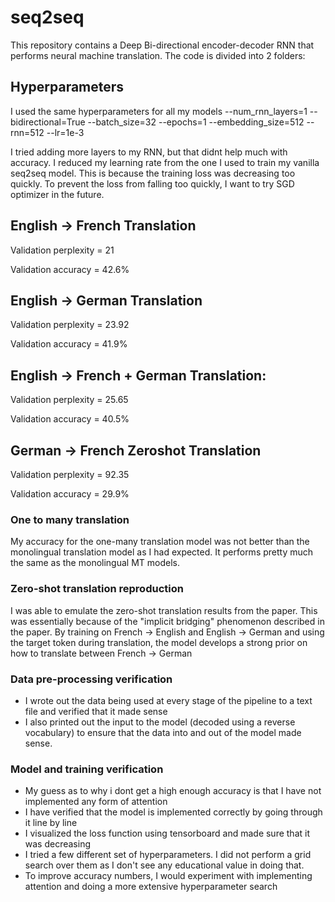 # seq2seq

This repository contains a Deep Bi-directional encoder-decoder RNN that performs neural machine translation. The code is divided into 2 folders:

## Hyperparameters
I used the same hyperparameters for all my models
--num_rnn_layers=1
--bidirectional=True
--batch_size=32 
--epochs=1 
--embedding_size=512 
--rnn=512 
--lr=1e-3

I tried adding more layers to my RNN, but that didnt help much with accuracy.
I reduced my learning rate from the one I used to train my vanilla seq2seq model. This is because the training loss was decreasing too quickly.
To prevent the loss from falling too quickly, I want to try SGD optimizer in the future. 

## English -> French Translation
Validation perplexity = 21

Validation accuracy = 42.6%

## English ->  German Translation
Validation perplexity = 23.92

Validation accuracy = 41.9%

##  English -> French + German Translation:
Validation perplexity = 25.65

Validation accuracy = 40.5%

## German -> French Zeroshot Translation
Validation perplexity = 92.35

Validation accuracy = 29.9%

### One to many translation
My accuracy for the one-many translation model was not better than the monolingual translation model as I had expected. It performs pretty much the same as the monolingual MT models.

### Zero-shot translation reproduction
I was able to emulate the zero-shot translation results from the paper. This was essentially because of the "implicit bridging" phenomenon described in the paper. By training on French -> English and English -> German and using the target token during translation, the model develops a strong prior on how to translate between French -> German

### Data pre-processing verification
- I wrote out the data being used at every stage of the pipeline to a text file and verified that it made sense
- I also printed out the input to the model (decoded using a reverse vocabulary) to ensure that the data into and out of the model made sense.

### Model and training verification
- My guess as to why i dont get a high enough accuracy is that I have not implemented any form of attention
- I have verified that the model is implemented correctly by going through it line by line
- I visualized the loss function using tensorboard and made sure that it was decreasing
- I tried a few different set of hyperparameters. I did not perform a grid search over them as I don't see any educational value in doing that. 
- To improve accuracy numbers, I would experiment with implementing attention and doing a more extensive hyperparameter search

